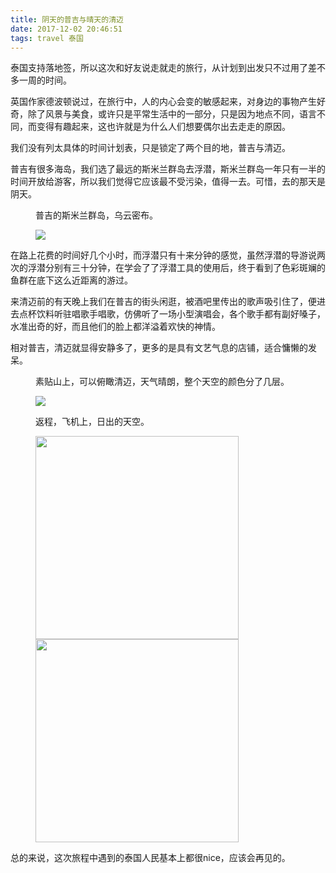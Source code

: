 ```yaml
---
title: 阴天的普吉与晴天的清迈
date: 2017-12-02 20:46:51
tags: travel 泰国
---
```

<p>泰国支持落地签，所以这次和好友说走就走的旅行，从计划到出发只不过用了差不多一周的时间。</p>
<p>英国作家德波顿说过，在旅行中，人的内心会变的敏感起来，对身边的事物产生好奇，除了风景与美食，或许只是平常生活中的一部分，只是因为地点不同，语言不同，而变得有趣起来，这也许就是为什么人们想要偶尔出去走走的原因。</p>
<p>我们没有列太具体的时间计划表，只是锁定了两个目的地，普吉与清迈。</p>
<!-- more -->
<p>普吉有很多海岛，我们选了最远的斯米兰群岛去浮潜，斯米兰群岛一年只有一半的时间开放给游客，所以我们觉得它应该最不受污染，值得一去。可惜，去的那天是阴天。</p>
<figure>
	<p>普吉的斯米兰群岛，乌云密布。</p>
	<img class="lazy" src="{{ site.baseurl }}/img/thailand/similan.jpg">
</figure>
<p>在路上花费的时间好几个小时，而浮潜只有十来分钟的感觉，虽然浮潜的导游说两次的浮潜分别有三十分钟，在学会了了浮潜工具的使用后，终于看到了色彩斑斓的鱼群在底下这么近距离的游过。</p>
<p>来清迈前的有天晚上我们在普吉的街头闲逛，被酒吧里传出的歌声吸引住了，便进去点杯饮料听驻唱歌手唱歌，仿佛听了一场小型演唱会，各个歌手都有副好嗓子，水准出奇的好，而且他们的脸上都洋溢着欢快的神情。</p>
<p>相对普吉，清迈就显得安静多了，更多的是具有文艺气息的店铺，适合慵懒的发呆。</p>
<figure>
	<p>素贴山上，可以俯瞰清迈，天气晴朗，整个天空的颜色分了几层。</p>
	<img class="lazy" src="{{ site.baseurl }}/img/thailand/chiangmai.jpg">
</figure>
<figure>
	<p>返程，飞机上，日出的天空。</p>
	<img class="lazy" src="{{ site.baseurl }}/img/thailand/air2.jpg" width="325">
	<img class="lazy" src="{{ site.baseurl }}/img/thailand/air.jpg" width="325">
</figure>
<p>总的来说，这次旅程中遇到的泰国人民基本上都很nice，应该会再见的。</p>